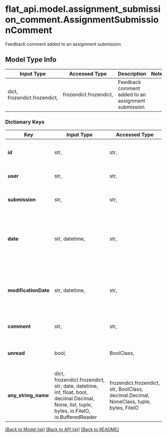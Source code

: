 # flat_api.model.assignment_submission_comment.AssignmentSubmissionComment

Feedback comment added to an assignment submission

## Model Type Info
Input Type | Accessed Type | Description | Notes
------------ | ------------- | ------------- | -------------
dict, frozendict.frozendict,  | frozendict.frozendict,  | Feedback comment added to an assignment submission | 

### Dictionary Keys
Key | Input Type | Accessed Type | Description | Notes
------------ | ------------- | ------------- | ------------- | -------------
**id** | str,  | str,  | The comment unique identifier | [optional] 
**user** | str,  | str,  | The author unique identifier | [optional] 
**submission** | str,  | str,  | The submission unique identifier | [optional] 
**date** | str, datetime,  | str,  | The date when the comment was posted | [optional] value must conform to RFC-3339 date-time
**modificationDate** | str, datetime,  | str,  | The date of the last comment modification | [optional] value must conform to RFC-3339 date-time
**comment** | str,  | str,  | The comment text | [optional] 
**unread** | bool,  | BoolClass,  | True if the comment is unread by the current user | [optional] 
**any_string_name** | dict, frozendict.frozendict, str, date, datetime, int, float, bool, decimal.Decimal, None, list, tuple, bytes, io.FileIO, io.BufferedReader | frozendict.frozendict, str, BoolClass, decimal.Decimal, NoneClass, tuple, bytes, FileIO | any string name can be used but the value must be the correct type | [optional]

[[Back to Model list]](../../README.md#documentation-for-models) [[Back to API list]](../../README.md#documentation-for-api-endpoints) [[Back to README]](../../README.md)

